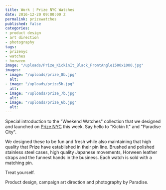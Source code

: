 ```yaml
---
title: Work | Prize NYC Watches
date: 2016-12-20 09:00:00 Z
permalink: prizewatches
published: false
categories:
- product design
- art direction
- photography
tags:
- prizenyc
- watches
- horween
image: "/uploads/Prize_KickinIt_Black_FrontAngle1500x1000.jpg"
images:
- image: "/uploads/prize_8b.jpg"
  alt: 
- image: "/uploads/prize5b.jpg"
  alt: 
- image: "/uploads/prize_7b.jpg"
  alt: 
- image: "/uploads/prize_6b.jpg"
  alt: 
---
```


Special introduction to the "Weekend Watches" collection that we designed and launched on [Prize NYC](http://prizenyc.com) this week. Say hello to "Kickin It" and "Paradise City".

We designed these to be fun and fresh while also maintaining that high quality that Prize have established in their pin line. Brushed and polished stainless steel cases, high quality Japanese movements, Horween leather straps and the funnest hands in the business. Each watch is sold with a matching pin. 

Treat yourself.

Product design, campaign art direction and photography by Paradise.